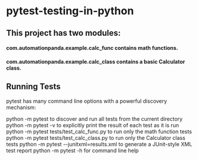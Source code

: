 # pytest-testing-in-python

## This project has two modules:

#### com.automationpanda.example.calc_func contains math functions.
#### com.automationpanda.example.calc_class contains a basic Calculator class.


## Running Tests
pytest has many command line options with a powerful discovery mechanism:

python -m pytest to discover and run all tests from the current directory
python -m pytest -v to explicitly print the result of each test as it is run
python -m pytest tests/test_calc_func.py to run only the math function tests
python -m pytest tests/test_calc_class.py to run only the Calculator class tests
python -m pytest --junitxml=results.xml to generate a JUnit-style XML test report
python -m pytest -h for command line help
